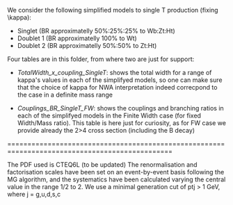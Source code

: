 We consider the following simplified models to single T production (fixing \kappa):

- Singlet (BR approximatelly 50%:25%:25% to Wb:Zt:Ht)
- Doublet 1 (BR approximatelly 100% to Wt)
- Doublet 2 (BR approximatelly 50%:50% to Zt:Ht)

Four tables are in this folder, from where two are just for support:

- *TotalWidth_x_coupling_SingleT*: shows the total width for a range of kappa's values in each of the simplifyed models, so one can make sure that the choice of kappa for NWA interpretation indeed correcpond to the case in a definite mass range

- *Couplings_BR_SingleT_FW*: shows the couplings and branching ratios in each of the simplifyed models in the Finite Width case (for fixed Width/Mass ratio). This table is here just for curiosity, as for FW case we provide already the 2>4 cross section (including the B decay)

===============================================================================================

The PDF used is CTEQ6L (to be updated)
The renormalisation and factorisation scales have been set on an event-by-event basis following the MG algorithm, 
and the systematics have been calculated varying the central value in the range 1/2 to 2.
We use a minimal generation cut of ptj > 1 GeV, where j = g,u,d,s,c
 
 



